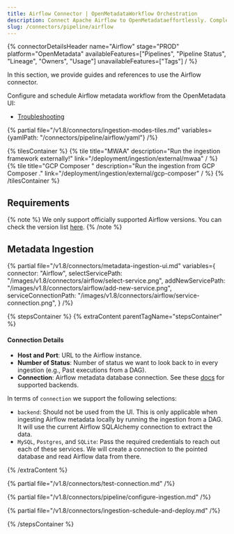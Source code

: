 ```yaml
---
title: Airflow Connector | OpenMetadataWorkflow Orchestration
description: Connect Apache Airflow to OpenMetadataeffortlessly. Complete setup guide, configuration steps, and pipeline metadata extraction for seamless data lineage tracking.
slug: /connectors/pipeline/airflow
---
```


{% connectorDetailsHeader
name="Airflow"
stage="PROD"
platform="OpenMetadata"
availableFeatures=["Pipelines", "Pipeline Status", "Lineage", "Owners", "Usage"]
unavailableFeatures=["Tags"]
/ %}

In this section, we provide guides and references to use the Airflow connector.

Configure and schedule Airflow metadata workflow from the OpenMetadata UI:

- [Troubleshooting](/connectors/pipeline/airflow/troubleshooting)

{% partial file="/v1.8/connectors/ingestion-modes-tiles.md" variables={yamlPath: "/connectors/pipeline/airflow/yaml"} /%}

{% tilesContainer %}
{% tile
    title="MWAA"
    description="Run the ingestion framework externally!"
    link="/deployment/ingestion/external/mwaa"
  / %}
{% tile
    title="GCP Composer "
    description="Run the ingestion from GCP Composer ."
    link="/deployment/ingestion/external/gcp-composer"
  / %}
{% /tilesContainer %}

## Requirements

{% note %}
We only support officially supported Airflow versions. 
You can check the version list [here](https://airflow.apache.org/docs/apache-airflow/stable/installation/supported-versions.html).
{% /note %}

## Metadata Ingestion

{% partial 
  file="/v1.8/connectors/metadata-ingestion-ui.md" 
  variables={
    connector: "Airflow", 
    selectServicePath: "/images/v1.8/connectors/airflow/select-service.png",
    addNewServicePath: "/images/v1.8/connectors/airflow/add-new-service.png",
    serviceConnectionPath: "/images/v1.8/connectors/airflow/service-connection.png",
} 
/%}

{% stepsContainer %}
{% extraContent parentTagName="stepsContainer" %}

#### Connection Details

- **Host and Port**: URL to the Airflow instance.
- **Number of Status**: Number of status we want to look back to in every ingestion (e.g., Past executions from a DAG).
- **Connection**: Airflow metadata database connection. See these [docs](https://airflow.apache.org/docs/apache-airflow/stable/howto/set-up-database.html)
  for supported backends.

In terms of `connection` we support the following selections:

- `backend`: Should not be used from the UI. This is only applicable when ingesting Airflow metadata locally
    by running the ingestion from a DAG. It will use the current Airflow SQLAlchemy connection to extract the data.
- `MySQL`, `Postgres`, and `SQLite`: Pass the required credentials to reach out each of these services. We
    will create a connection to the pointed database and read Airflow data from there.

{% /extraContent %}

{% partial file="/v1.8/connectors/test-connection.md" /%}

{% partial file="/v1.8/connectors/pipeline/configure-ingestion.md" /%}

{% partial file="/v1.8/connectors/ingestion-schedule-and-deploy.md" /%}

{% /stepsContainer %}
